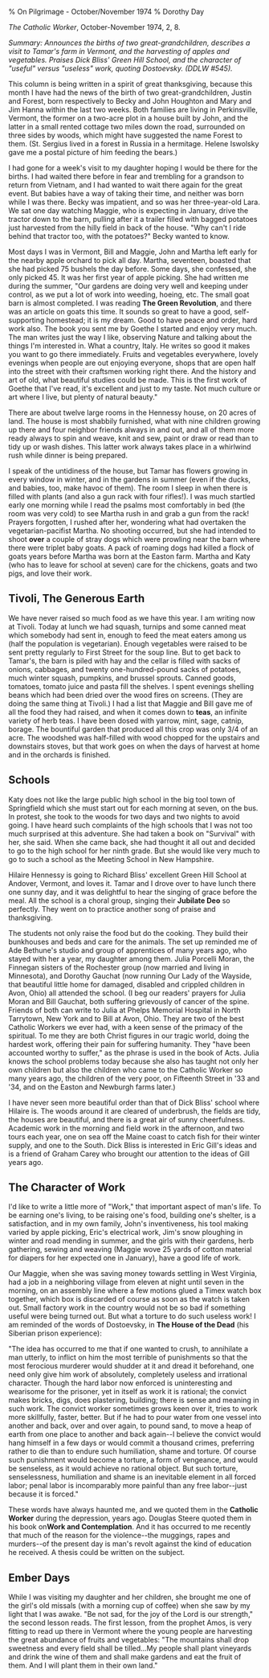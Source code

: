 % On Pilgrimage - October/November 1974
% Dorothy Day

*The Catholic Worker*, October-November 1974, 2, 8.

*Summary: Announces the births of two great-grandchildren, describes a
visit to Tamar's farm in Vermont, and the harvesting of apples and
vegetables. Praises Dick Bliss' Green Hill School, and the character of
"useful" versus "useless" work, quoting Dostoevsky. (DDLW \#545).*

This column is being written in a spirit of great thanksgiving, because
this month I have had the news of the birth of two great-grandchildren,
Justin and Forest, born respectively to Becky and John Houghton and Mary
and Jim Hanna within the last two weeks. Both families are living in
Perkinsville, Vermont, the former on a two-acre plot in a house built by
John, and the latter in a small rented cottage two miles down the road,
surrounded on three sides by woods, which might have suggested the name
Forest to them. (St. Sergius lived in a forest in Russia in a hermitage.
Helene Iswolsky gave me a postal picture of him feeding the bears.)

I had gone for a week's visit to my daughter hoping I would be there for
the births. I had waited there before in fear and trembling for a
grandson to return from Vietnam, and I had wanted to wait there again
for the great event. But babies have a way of taking their time, and
neither was born while I was there. Becky was impatient, and so was her
three-year-old Lara. We sat one day watching Maggie, who is expecting in
January, drive the tractor down to the barn, pulling after it a trailer
filled with bagged potatoes just harvested from the hilly field in back
of the house. "Why can't I ride behind that tractor too, with the
potatoes?" Becky wanted to know.

Most days I was in Vermont, Bill and Maggie, John and Martha left early
for the nearby apple orchard to pick all day. Martha, seventeen, boasted
that she had picked 75 bushels the day before. Some days, she confessed,
she only picked 45. It was her first year of apple picking. She had
written me during the summer, "Our gardens are doing very well and
keeping under control, as we put a lot of work into weeding, hoeing,
etc. The small goat barn is almost completed. I was reading **The Green
Revolution**, and there was an article on goats this time. It sounds so
great to have a good, self-supporting homestead; it is my dream. Good to
have peace and order, hard work also. The book you sent me by Goethe I
started and enjoy very much. The man writes just the way I like,
observing Nature and talking about the things I'm interested in. What a
country, Italy. He writes so good it makes you want to go there
immediately. Fruits and vegetables everywhere, lovely evenings when
people are out enjoying everyone, shops that are open half into the
street with their craftsmen working right there. And the history and art
of old, what beautiful studies could be made. This is the first work of
Goethe that I've read, it's excellent and just to my taste. Not much
culture or art where I live, but plenty of natural beauty."

There are about twelve large rooms in the Hennessy house, on 20 acres of
land. The house is most shabbily furnished, what with nine children
growing up there and four neighbor friends always in and out, and all of
them more ready always to spin and weave, knit and sew, paint or draw or
read than to tidy up or wash dishes. This latter work always takes place
in a whirlwind rush while dinner is being prepared.

I speak of the untidiness of the house, but Tamar has flowers growing in
every window in winter, and in the gardens in summer (even if the ducks,
and babies, too, make havoc of them). The room I sleep in when there is
filled with plants (and also a gun rack with four rifles!). I was much
startled early one morning while I read the psalms most comfortably in
bed (the room was very cold) to see Martha rush in and grab a gun from
the rack! Prayers forgotten, I rushed after her, wondering what had
overtaken the vegetarian-pacifist Martha. No shooting occurred, but she
had intended to shoot **over** a couple of stray dogs which were
prowling near the barn where there were triplet baby goats. A pack of
roaming dogs had killed a flock of goats years before Martha was born at
the Easton farm. Martha and Katy (who has to leave for school at seven)
care for the chickens, goats and two pigs, and love their work.

Tivoli, The Generous Earth
--------------------------

We have never raised so much food as we have this year. I am writing now
at Tivoli. Today at lunch we had squash, turnips and some canned meat
which somebody had sent in, enough to feed the meat eaters among us
(half the population is vegetarian). Enough vegetables were raised to be
sent pretty regularly to First Street for the soup line. But to get back
to Tamar's, the barn is piled with hay and the cellar is filled with
sacks of onions, cabbages, and twenty one-hundred-pound sacks of
potatoes, much winter squash, pumpkins, and brussel sprouts. Canned
goods, tomatoes, tomato juice and pasta fill the shelves. I spent
evenings shelling beans which had been dried over the wood fires on
screens. (They are doing the same thing at Tivoli.) I had a list that
Maggie and Bill gave me of all the food they had raised, and when it
comes down to **teas**, an infinite variety of herb teas. I have been
dosed with yarrow, mint, sage, catnip, borage. The bountiful garden that
produced all this crop was only 3/4 of an acre. The woodshed was
half-filled with wood chopped for the upstairs and downstairs stoves,
but that work goes on when the days of harvest at home and in the
orchards is finished.

Schools
-------

Katy does not like the large public high school in the big tool town of
Springfield which she must start out for each morning at seven, on the
bus. In protest, she took to the woods for two days and two nights to
avoid going. I have heard such complaints of the high schools that I was
not too much surprised at this adventure. She had taken a book on
"Survival" with her, she said. When she came back, she had thought it
all out and decided to go to the high school for her ninth grade. But
she would like very much to go to such a school as the Meeting School in
New Hampshire.

Hilaire Hennessy is going to Richard Bliss' excellent Green Hill School
at Andover, Vermont, and loves it. Tamar and I drove over to have lunch
there one sunny day, and it was delightful to hear the singing of grace
before the meal. All the school is a choral group, singing their
**Jubilate Deo** so perfectly. They went on to practice another song of
praise and thanksgiving.

The students not only raise the food but do the cooking. They build
their bunkhouses and beds and care for the animals. The set up reminded
me of Ade Bethune's studio and group of apprentices of many years ago,
who stayed with her a year, my daughter among them. Julia Porcelli
Moran, the Finnegan sisters of the Rochester group (now married and
living in Minnesota), and Dorothy Gauchat (now running Our Lady of the
Wayside, that beautiful little home for damaged, disabled and crippled
children in Avon, Ohio) all attended the school. (I beg our readers'
prayers for Julia Moran and Bill Gauchat, both suffering grievously of
cancer of the spine. Friends of both can write to Julia at Phelps
Memorial Hospital in North Tarrytown, New York and to Bill at Avon,
Ohio. They are two of the best Catholic Workers we ever had, with a keen
sense of the primacy of the spiritual. To me they are both Christ
figures in our tragic world, doing the hardest work, offering their pain
for suffering humanity. They "have been accounted worthy to suffer," as
the phrase is used in the book of Acts. Julia knows the school problems
today because she also has taught not only her own children but also the
children who came to the Catholic Worker so many years ago, the children
of the very poor, on Fifteenth Street in '33 and '34, and on the Easton
and Newburgh farms later.)

I have never seen more beautiful order than that of Dick Bliss' school
where Hilaire is. The woods around it are cleared of underbrush, the
fields are tidy, the houses are beautiful, and there is a great air of
sunny cheerfulness. Academic work in the morning and field work in the
afternoon, and two tours each year, one on sea off the Maine coast to
catch fish for their winter supply, and one to the South. Dick Bliss is
interested in Eric Gill's ideas and is a friend of Graham Carey who
brought our attention to the ideas of Gill years ago.

The Character of Work
---------------------

I'd like to write a little more of "Work," that important aspect of
man's life. To be earning one's living, to be raising one's food,
building one's shelter, is a satisfaction, and in my own family, John's
inventiveness, his tool making varied by apple picking, Eric's
electrical work, Jim's snow ploughing in winter and road mending in
summer, and the girls with their gardens, herb gathering, sewing and
weaving (Maggie wove 25 yards of cotton material for diapers for her
expected one in January), have a good life of work.

Our Maggie, when she was saving money towards settling in West Virginia,
had a job in a neighboring village from eleven at night until seven in
the morning, on an assembly line where a few motions glued a Timex watch
box together, which box is discarded of course as soon as the watch is
taken out. Small factory work in the country would not be so bad if
something useful were being turned out. But what a torture to do such
useless work! I am reminded of the words of Dostoevsky, in **The House
of the Dead** (his Siberian prison experience):

"The idea has occurred to me that if one wanted to crush, to annihilate
a man utterly, to inflict on him the most terrible of punishments so
that the most ferocious murderer would shudder at it and dread it
beforehand, one need only give him work of absolutely, completely
useless and irrational character. Though the hard labor now enforced is
uninteresting and wearisome for the prisoner, yet in itself as work it
is rational; the convict makes bricks, digs, does plastering, building;
there is sense and meaning in such work. The convict worker sometimes
grows keen over it, tries to work more skillfully, faster, better. But
if he had to pour water from one vessel into another and back, over and
over again, to pound sand, to move a heap of earth from one place to
another and back again--I believe the convict would hang himself in a
few days or would commit a thousand crimes, preferring rather to die
than to endure such humiliation, shame and torture. Of course such
punishment would become a torture, a form of vengeance, and would be
senseless, as it would achieve no rational object. But such torture,
senselessness, humiliation and shame is an inevitable element in all
forced labor; penal labor is incomparably more painful than any free
labor--just because it is forced."

These words have always haunted me, and we quoted them in the **Catholic
Worker** during the depression, years ago. Douglas Steere quoted them in
his book on**Work and Contemplation**. And it has occurred to me
recently that much of the reason for the violence--the muggings, rapes
and murders--of the present day is man's revolt against the kind of
education he received. A thesis could be written on the subject.

Ember Days
----------

While I was visiting my daughter and her children, she brought me one of
the girl's old missals (with a morning cup of coffee) when she saw by my
light that I was awake. "Be not sad, for the joy of the Lord is our
strength," the second lesson reads. The first lesson, from the prophet
Amos, is very fitting to read up there in Vermont where the young people
are harvesting the great abundance of fruits and vegetables: "The
mountains shall drop sweetness and every field shall be tilled...My
people shall plant vineyards and drink the wine of them and shall make
gardens and eat the fruit of them. And I will plant them in their own
land."
